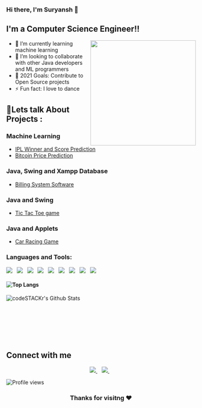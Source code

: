 ### Hi there, I'm Suryansh 👋

## I'm a Computer Science Engineer!!
<img align='right' src="https://miro.medium.com/max/850/1*IRGHmiGsa16stedQvIaZfw.gif" width="280">

- 🌱 I’m currently learning machine learning
- 👯 I’m looking to collaborate with other Java developers and ML programmers
- 🥅 2021 Goals: Contribute to Open Source projects
- ⚡ Fun fact: I love to dance 

## 💬Lets talk About Projects :
### Machine Learning
- [IPL Winner and Score Prediction](https://ipl-prediciton-1.herokuapp.com/)<br>
- [Bitcoin Price Prediction](https://github.com/SuryanshNaugraiya/Bitcoin_Prediction_System)<br>
### Java, Swing and Xampp Database
- [Billing System Software](https://github.com/sainiprathmesh/Billing_Software)<br>
### Java and Swing
- [Tic Tac Toe game](https://github.com/SuryanshNaugraiya/tic_tac_toe_game)<br>
### Java and Applets
- [Car Racing Game](https://github.com/SuryanshNaugraiya/CarRacingGame)<br>



### Languages and Tools:
<p>
    <img src="https://img.shields.io/badge/python%20-%2314354C.svg?&style=for-the-badge&logo=python&logoColor=white">&nbsp;&nbsp;
    <img src="https://img.shields.io/badge/java-%23ED8B00.svg?&style=for-the-badge&logo=java&logoColor=white">&nbsp;&nbsp;
    <img src="https://img.shields.io/badge/c%20-%2300599C.svg?&style=for-the-badge&logo=c&logoColor=white">&nbsp;&nbsp;
    <img src="https://img.shields.io/badge/github%20-%23121011.svg?&style=for-the-badge&logo=github&logoColor=white">&nbsp;&nbsp;
    <img src="https://img.shields.io/badge/mysql-%2300f.svg?&style=for-the-badge&logo=mysql&logoColor=white"/>&nbsp;&nbsp;
    <img src="https://img.shields.io/badge/Jupyter%20-%23F37626.svg?&style=for-the-badge&logo=Jupyter&logoColor=white">&nbsp;&nbsp;
    <img src="https://img.shields.io/badge/numpy%20-%23013243.svg?&style=for-the-badge&logo=numpy&logoColor=white">&nbsp;&nbsp;
    <img src="https://img.shields.io/badge/pandas%20-%23150458.svg?&style=for-the-badge&logo=pandas&logoColor=white">&nbsp;&nbsp;
    <img src="https://img.shields.io/badge/git%20-%23F05033.svg?&style=for-the-badge&logo=git&logoColor=white"/>&nbsp;&nbsp;
</p>

#### ![Top Langs](https://github-readme-stats.vercel.app/api/top-langs/?username=SuryanshNaugraiya&show_icons=true)
 <img align="left" alt="codeSTACKr's Github Stats" src="https://github-readme-stats.codestackr.vercel.app/api?username=SuryanshNaugraiya&show_icons=true&hide_border=true" />
<br>
<br><br>
<br>
 <br>  
 <br>   
 <br>

## <div style ="align:left">Connect with me</div>
<p align='center'>
  <a href="mailto:suryansh.naugraiya_cs18@gla.ac.in">
    <img src="https://img.shields.io/badge/gmail-D14836?&style=for-the-badge&logo=gmail&logoColor=white" />
  </a>&nbsp;&nbsp;
  <a href="https://www.linkedin.com/in/suryansh-naugraiya-744796194//">
    <img src="https://img.shields.io/badge/linkedin-%230077B5.svg?&style=for-the-badge&logo=linkedin&logoColor=white" />
  </a>&nbsp;&nbsp;
</p> 

![Profile views](https://gpvc.arturio.dev/SuryanshNaugraiya)
### <p align="center">Thanks for visitng ❤</p>

  

